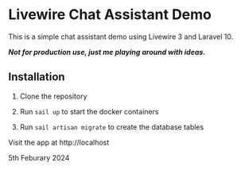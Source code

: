 # Livewire Chat Assistant Demo

This is a simple chat assistant demo using Livewire 3 and Laravel 10.

***Not for production use, just me playing around with ideas.***

## Installation

1. Clone the repository

2. Run `sail up` to start the docker containers

3. Run `sail artisan migrate` to create the database tables

Visit the app at http://localhost

5th Feburary 2024
